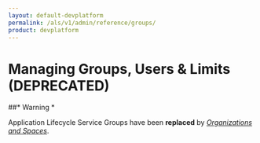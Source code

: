 ```yaml
---
layout: default-devplatform
permalink: /als/v1/admin/reference/groups/
product: devplatform
---
```

<!--PUBLISHED-->

Managing Groups, Users & Limits (DEPRECATED)[](#managing-groups-users-limits-deprecated "Permalink to this headline")
===================================================================================================================

##* Warning *

Application Lifecycle Service Groups have been **replaced** by [*Organizations and
Spaces*](/als/v1/user/deploy/orgs-spaces/#orgs-spaces).